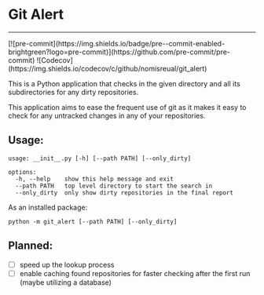 <h1 text-align="center">Git Alert</h1>

<hr>

<p text-align="center">
[![pre-commit](https://img.shields.io/badge/pre--commit-enabled-brightgreen?logo=pre-commit)](https://github.com/pre-commit/pre-commit)
![Codecov](https://img.shields.io/codecov/c/github/nomisreual/git_alert)
</p>

This is a Python application that checks in the given directory and all its subdirectories
for any dirty repositories.

This application aims to ease the frequent use of git as it makes it easy to check for any untracked changes in any of your repositories.

## Usage:

```
usage: __init__.py [-h] [--path PATH] [--only_dirty]

options:
  -h, --help    show this help message and exit
  --path PATH   top level directory to start the search in
  --only_dirty  only show dirty repositories in the final report
```

As an installed package:

```
python -m git_alert [--path PATH] [--only_dirty]
```

## Planned:

- [ ] speed up the lookup process
- [ ] enable caching found repositories for faster checking after the first run (maybe utilizing a database)
